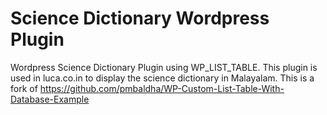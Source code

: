 # Science Dictionary Wordpress Plugin
Wordpress Science Dictionary Plugin using WP_LIST_TABLE. This plugin is used in luca.co.in to display the science dictionary in Malayalam. This is a fork of https://github.com/pmbaldha/WP-Custom-List-Table-With-Database-Example 
